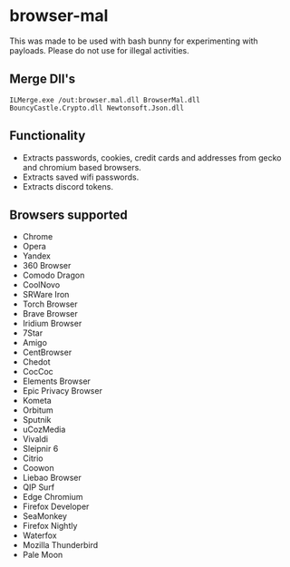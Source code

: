 # browser-mal
This was made to be used with bash bunny for experimenting with payloads.
Please do not use for illegal activities.

## Merge Dll's

```
ILMerge.exe /out:browser.mal.dll BrowserMal.dll BouncyCastle.Crypto.dll Newtonsoft.Json.dll 
```
## Functionality
- Extracts passwords, cookies, credit cards and addresses from gecko and chromium based browsers.
- Extracts saved wifi passwords.
- Extracts discord tokens.

## Browsers supported

- Chrome
- Opera
- Yandex
- 360 Browser
- Comodo Dragon
- CoolNovo
- SRWare Iron
- Torch Browser
- Brave Browser
- Iridium Browser
- 7Star
- Amigo
- CentBrowser
- Chedot
- CocCoc
- Elements Browser
- Epic Privacy Browser
- Kometa
- Orbitum
- Sputnik
- uCozMedia
- Vivaldi
- Sleipnir 6
- Citrio
- Coowon
- Liebao Browser
- QIP Surf
- Edge Chromium
- Firefox Developer
- SeaMonkey
- Firefox Nightly
- Waterfox
- Mozilla Thunderbird
- Pale Moon
